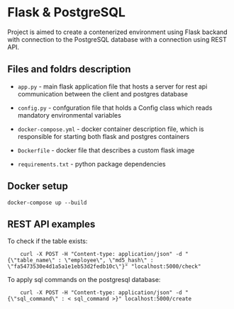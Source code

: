 # Flask & PostgreSQL

Project is aimed to create a contenerized environment using Flask backand with connection to the PostgreSQL database with a connection using REST API.

## Files and foldrs description 

* `app.py` - main flask application file that hosts a server for rest api communication between the client and postgres database

* `config.py` - confguration file that holds a Config class which reads mandatory environmental variables

* `docker-compose.yml` - docker container description file, which is responsible for starting both flask and postgres containers 

* `Dockerfile` - docker file that describes a custom flask image 

* `requirements.txt` - python package dependencies

## Docker setup

`docker-compose up --build`

## REST API examples 

To check if the table exists: 

```
    curl -X POST -H "Content-type: application/json" -d "{\"table_name\" : \"employee\", \"md5_hash\" : \"fa5473530e4d1a5a1e1eb53d2fedb10c\"}" "localhost:5000/check"
```

To apply sql commands on the postgresql database:

```
    curl -X POST -H "Content-type: application/json" -d "{\"sql_command\" : < sql_command >}" localhost:5000/create
```
